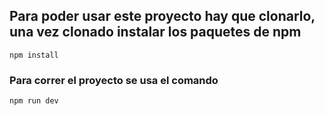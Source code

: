 ## Para poder usar este proyecto hay que clonarlo, una vez clonado instalar los paquetes de npm

```
npm install
```

### Para correr el proyecto se usa el comando

```
npm run dev
```
